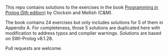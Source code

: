 This repo contains solutions to the exercises in the book [Programming in Prolog (5th edition)](https://link.springer.com/book/10.1007/978-3-642-55481-0) by Clocksin and Mellish (C&M).

The book contains 24 exercises but only includes solutions for 5 of them in Appendix A. For completeness, those 5 solutions are duplicated here with modification to address typos and compiler warnings. Solutions are based on SWI-Prolog v8.1.28.

Pull requests are welcome.
